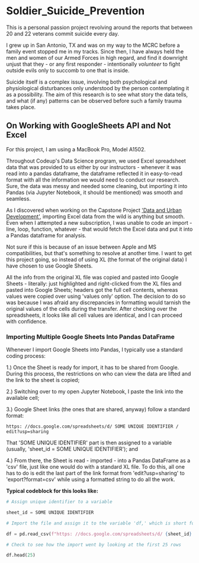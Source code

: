 # Soldier_Suicide_Prevention

This is a personal passion project revolving around the reports that between 20 and 22 veterans commit suicide every day.

I grew up in San Antonio, TX and was on my way to the MCRC before a family event stopped me in my tracks.  Since then, I have always held the men and women of our Armed Forces in high regard, and find it downright unjust that they - or any first responder - intentionally *volunteer* to fight outside evils only to succomb to one that is inside.  

Suicide itself is a complex issue, involving both psychological and physiological disturbances only understood by the person contemplating it as a possibility.  The aim of this research is to see what story the data tells, and what (if any) patterns can be observed before such a family trauma takes place.    

## On Working with GoogleSheets API and Not Excel

For this project, I am using a MacBook Pro, Model A1502.  

Throughout Codeup's Data Science program, we used Excel spreadsheet data that was provided to us either by our instructors - whenever it was read into a pandas dataframe, the dataframe reflected it in easy-to-read format with all the information we would need to conduct our research.  Sure, the data was messy and needed some cleaning, but importing it into Pandas (via Jupyter Notebook, it should be mentioned) was smooth and seamless.   

As I discovered when working on the Capstone Project ['Data and Urban Development'](https://codeup.com/curie/), importing Excel data from the wild is anything but smooth.  Even when I attempted a new subscription, I was unable to code an import - line, loop, function, whatever - that would fetch the Excel data and put it into a Pandas dataframe for analysis.  

Not sure if this is because of an issue between Apple and MS compatibilities, but that's something to resolve at another time.  I want to get this project going, so instead of using XL (the format of the original data) I have chosen to use Google Sheets.

All the info from the original XL file was copied and pasted into Google Sheets - literally: just highlighted and right-clicked from the XL files and pasted into Google Sheets; headers got the full cell contents, whereas values were copied over using 'values only' option. The decision to do so was because I was afraid any discrepancies in formatting would tarnish the original values of the cells during the transfer.  After checking over the spreadsheets, it looks like all cell values are identical, and I can proceed with confidence.

### Importing Multiple Google Sheets Into Pandas DataFrame

Whenever I import Google Sheets into Pandas, I typically use a standard coding process:

1.) Once the Sheet is ready for import, it has to be shared from Google.  During this process, the restrictions on who can view the data are lifted and the link to the sheet is copied;

2.) Switching over to my open Jupyter Notebook, I paste the link into the available cell;

3.) Google Sheet links (the ones that are shared, anyway) follow a standard format:

    https: //docs.google.com/spreadsheets/d/ SOME UNIQUE IDENTIFIER / edit?usp=sharing

That 'SOME UNIQUE IDENTIFIER' part is then assigned to a variable (usually, 'sheet_id = SOME UNIQUE IDENTIFIER'); and

4.) From there, the Sheet is read - imported - into a Pandas DataFrame as a 'csv' file, just like one would do with a standard XL file.  To do this, all one has to do is edit the last part of the link format from 'edit?usp=sharing' to 'export?format=csv' while using a formatted string to do all the work.  

**Typical codeblock for this looks like:**

```python
# Assign unique identifier to a variable

sheet_id = SOME UNIQUE IDENTIFIER

# Import the file and assign it to the variable 'df,' which is short for 'dataframe'

df = pd.read_csv(f"https: //docs.google.com/spreadsheets/d/ {sheet_id} / export?format=csv")

# Check to see how the import went by looking at the first 25 rows

df.head(25)
```